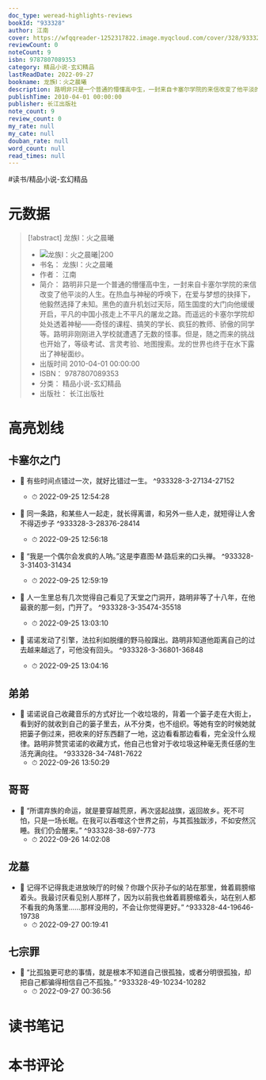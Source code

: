 ```yaml
---
doc_type: weread-highlights-reviews
bookId: "933328"
author: 江南
cover: https://wfqqreader-1252317822.image.myqcloud.com/cover/328/933328/t7_933328.jpg
reviewCount: 0
noteCount: 9
isbn: 9787807089353
category: 精品小说-玄幻精品
lastReadDate: 2022-09-27
bookname: 龙族Ⅰ：火之晨曦
description: 路明非只是一个普通的懵懂高中生，一封来自卡塞尔学院的来信改变了他平淡的人生。在热血与神秘的呼唤下，在爱与梦想的抉择下，他毅然选择了未知。黑色的直升机划过天际，陌生国度的大门向他缓缓开启，平凡的中国小孩走上不平凡的屠龙之路。而遥远的卡塞尔学院却处处透着神秘——奇怪的课程、搞笑的学长、疯狂的教师、骄傲的同学等。路明非刚刚进入学校就遭遇了无数的怪事。但是，随之而来的挑战也开始了，等级考试、言灵考验、地图搜索。龙的世界也终于在水下露出了神秘面纱。
publishTime: 2010-04-01 00:00:00
publisher: 长江出版社
note_count: 9
review_count: 0
my_rate: null
my_cate: null
douban_rate: null
word_count: null
read_times: null
---
```


#读书/精品小说-玄幻精品

# 元数据
> [!abstract] 龙族Ⅰ：火之晨曦
> - ![ 龙族Ⅰ：火之晨曦|200](https://wfqqreader-1252317822.image.myqcloud.com/cover/328/933328/t7_933328.jpg)
> - 书名： 龙族Ⅰ：火之晨曦
> - 作者： 江南
> - 简介： 路明非只是一个普通的懵懂高中生，一封来自卡塞尔学院的来信改变了他平淡的人生。在热血与神秘的呼唤下，在爱与梦想的抉择下，他毅然选择了未知。黑色的直升机划过天际，陌生国度的大门向他缓缓开启，平凡的中国小孩走上不平凡的屠龙之路。而遥远的卡塞尔学院却处处透着神秘——奇怪的课程、搞笑的学长、疯狂的教师、骄傲的同学等。路明非刚刚进入学校就遭遇了无数的怪事。但是，随之而来的挑战也开始了，等级考试、言灵考验、地图搜索。龙的世界也终于在水下露出了神秘面纱。
> - 出版时间 2010-04-01 00:00:00
> - ISBN： 9787807089353
> - 分类： 精品小说-玄幻精品
> - 出版社： 长江出版社

# 高亮划线

## 卡塞尔之门


- 📌 有些时间点错过一次，就好比错过一生。 ^933328-3-27134-27152
    - ⏱ 2022-09-25 12:54:28 

- 📌 同一条路，和某些人一起走，就长得离谱，和另外一些人走，就短得让人舍不得迈步子 ^933328-3-28376-28414
    - ⏱ 2022-09-25 12:56:18 

- 📌 “我是一个偶尔会发疯的人呐。”这是李嘉图·M·路后来的口头禅。 ^933328-3-31403-31434
    - ⏱ 2022-09-25 12:59:19 

- 📌 人一生里总有几次觉得自己看见了天堂之门洞开，路明非等了十八年，在他最衰的那一刻，门开了。 ^933328-3-35474-35518
    - ⏱ 2022-09-25 13:03:10 

- 📌 诺诺发动了引擎，法拉利如脱缰的野马般蹿出。路明非知道他距离自己的过去越来越远了，可他没有回头。 ^933328-3-36801-36848
    - ⏱ 2022-09-25 13:04:16 
## 弟弟


- 📌 诺诺说自己收藏音乐的方式好比一个收垃圾的，背着一个篓子走在大街上，看到好的就收到自己的篓子里去，从不分类，也不组织。等她有空的时候她就把篓子倒过来，把收来的好东西翻了一地，这边看看那边看看，完全没什么规律。路明非赞赏诺诺的收藏方式，他自己也曾对于收垃圾这种毫无责任感的生活充满向往。 ^933328-34-7481-7622
    - ⏱ 2022-09-26 13:50:29 
## 哥哥


- 📌 “所谓弃族的命运，就是要穿越荒原，再次竖起战旗，返回故乡。死不可怕，只是一场长眠。在我可以吞噬这个世界之前，与其孤独跋涉，不如安然沉睡。我们仍会醒来。” ^933328-38-697-773
    - ⏱ 2022-09-26 14:02:08 
## 龙墓


- 📌 记得不记得我走进放映厅的时候？你跟个灰孙子似的站在那里，耸着肩膀缩着头。我最讨厌看见别人那样了，因为以前我也耸着肩膀缩着头，站在别人都不看我的角落里……那样没用的，不会让你觉得更好。” ^933328-44-19646-19738
    - ⏱ 2022-09-27 00:19:41 
## 七宗罪


- 📌 “比孤独更可悲的事情，就是根本不知道自己很孤独，或者分明很孤独，却把自己都骗得相信自己不孤独。” ^933328-49-10234-10282
    - ⏱ 2022-09-27 00:36:56 
# 读书笔记

# 本书评论
